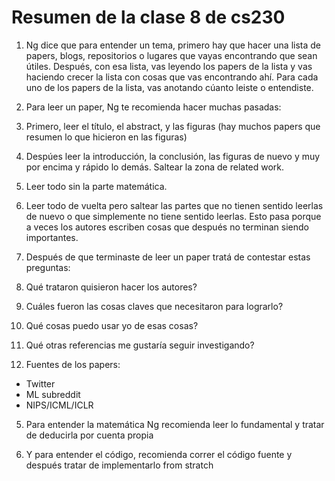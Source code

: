 # Resumen de la clase 8 de cs230

1. Ng dice que para entender un tema, primero hay que hacer una lista de papers, blogs, repositorios o lugares que vayas encontrando que sean útiles.
Después, con esa lista, vas leyendo los papers de la lista y vas haciendo crecer la lista con cosas que vas encontrando ahí.
Para cada uno de los papers de la lista, vas anotando cúanto leiste o entendiste.

2. Para leer un paper, Ng te recomienda hacer muchas pasadas:
  1. Primero, leer el título, el abstract, y las figuras (hay muchos papers que resumen lo que hicieron en las figuras)
  2. Despúes leer la introducción, la conclusión, las figuras de nuevo y muy por encima y rápido lo demás. Saltear la zona de related work.
  3. Leer todo sin la parte matemática.
  4. Leer todo de vuelta pero saltear las partes que no tienen sentido leerlas de nuevo o que simplemente no tiene sentido leerlas. Esto pasa porque a veces los autores escriben cosas que después no terminan siendo importantes.
  
3. Después de que terminaste de leer un paper tratá de contestar estas preguntas:
  1. Qué trataron quisieron hacer los autores?
  2. Cuáles fueron las cosas claves que necesitaron para lograrlo?
  3. Qué cosas puedo usar yo de esas cosas?
  4. Qué otras referencias me gustaría seguir investigando?
  
4. Fuentes de los papers:
  * Twitter
  * ML subreddit
  * NIPS/ICML/ICLR
  
5. Para entender la matemática Ng recomienda leer lo fundamental y tratar de deducirla por cuenta propia

6. Y para entender el código, recomienda correr el código fuente y después tratar de implementarlo from stratch
